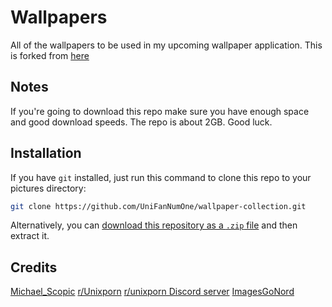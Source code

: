 # Wallpapers

All of the wallpapers to be used in my upcoming wallpaper application. This is forked from [here](https://github.com/michaelScopic/Wallpapers)

## Notes

If you're going to download this repo make sure you have enough space and good download speeds. The repo is about 2GB. Good luck.

## Installation

If you have `git` installed, just run this command to clone this repo to your pictures directory:
```sh
git clone https://github.com/UniFanNumOne/wallpaper-collection.git
```

Alternatively, you can [download this repository as a `.zip` file](https://github.com/UniFanNumOne/wallpaper-collection/archive/refs/heads/main.zip) and then extract it.

## Credits

[Michael_Scopic](https://github.com/michaelScopic/Wallpapers)
[r/Unixporn](https://www.reddit.com/r/unixporn/)
[r/unixporn Discord server](https://discord.gg/unixporn)
[ImagesGoNord](https://github.com/Schroedinger-Hat/ImageGoNord-Web)
